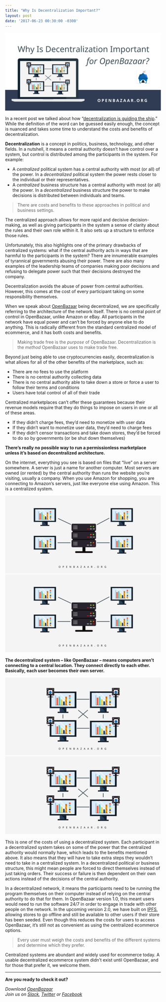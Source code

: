 ```yaml
---
title: "Why Is Decentralization Important?" 
layout: post
date: '2017-06-23 00:30:00 -0300'
---
```

        
![Why Is Decentralization Important?](Why-Is-Decentralization-Important-1024x512.png)

In a recent post we talked about how “[decentralization is guiding the ship](https://blog.openbazaar.org/openbazaars-bigger-picture-in-the-bitcoin-debates/).” While the definition of the word can be guessed easily enough, the concept is nuanced and takes some time to understand the costs and benefits of decentralization.

**Decentralization** is a concept in politics, business, technology, and other fields. In a nutshell, it means a central authority doesn’t have control over a system, but control is distributed among the participants in the system. For example:

*   A _centralized_ political system has a central authority with most (or all) of the power. In a _decentralized_ political system the power rests closer to the individual or their representatives.
*   A _centralized_ business structure has a central authority with most (or all) the power. In a _decentralized_ business structure the power to make decisions is distributed between individuals and teams.

> There are costs and benefits to these approaches in political and business settings.

The centralized approach allows for more rapid and decisive decision-making, as well as giving participants in the system a sense of clarity about the rules and their own role within it. It also sets up a structure to enforce those rules.

Unfortunately, this also highlights one of the primary drawbacks of centralized systems: what if the central authority acts in ways that are harmful to the participants in the system? There are innumerable examples of tyrannical governments abusing their power. There are also many examples of the leadership teams of companies making poor decisions and refusing to delegate power such that their decisions destroyed the company.

Decentralization avoids the abuse of power from central authorities. However, this comes at the cost of every participant taking on some responsibility themselves.

When we speak about [OpenBazaar](https://openbazaar.org) being decentralized, we are specifically referring to the architecture of the network itself. There is no central point of control in OpenBazaar, unlike Amazon or eBay. All participants in the network have equal power and can’t be forced by anyone else to do anything. This is radically different from the standard centralized model of ecommerce, and it has both costs and benefits.

> Making trade free is the _purpose_ of OpenBazaar. Decentralization is the _method_ OpenBazaar uses to make trade free.

Beyond just being able to use cryptocurrencies easily, decentralization is what allows for all of the other benefits of the marketplace, such as:

*   There are no fees to use the platform
*   There is no central authority collecting data
*   There is no central authority able to take down a store or force a user to follow their terms and conditions
*   Users have total control of all of their trade

Centralized marketplaces can’t offer these guarantees because their revenue models require that they do things to impose on users in one or all of these areas.

*   If they didn’t charge fees, they’d need to monetize with user data
*   If they didn’t want to monetize user data, they’d need to charge fees
*   If they didn’t censor transactions and take down stores, they’d be forced to do so by governments (or be shut down themselves)

**There’s really no possible way to run a permissionless marketplace unless it’s based on decentralized architecture.**

On the internet, everything you see is based on files that “live” on a server somewhere. A server is just a name for another computer. Most servers are owned (or rented) by the central authority than runs the website you’re visiting, usually a company. When you use Amazon for shopping, you are connecting to Amazon’s servers, just like everyone else using Amazon. This is a centralized system.

![Centralized Computer to Server Diagram](17-1024x512.png) ![Centralized Computer to Server Network Diagram](17-1024x512.png)

**The decentralized system – like OpenBazaar – means computers aren’t connecting to a central location. They connect directly to each other. Basically, each user becomes their own server.**

![Decentralized computer to computer, or peer-to-peer, diagram](19-1024x512.png) ![OpenBazar is a Peer to Peer Decentralized Network that Connects Individuals to Each Other across a Network](19-1024x512.png)

This is one of the costs of using a decentralized system. Each participant in a decentralized system takes on some of the power that the centralized authority would normally have, which leads to the benefits mentioned above. It also means that they will have to take extra steps they wouldn’t need to take in a centralized system. In a decentralized political or business structure, this might mean people are forced to direct themselves instead of just taking orders. Their success or failure is then dependent on their own actions instead of the decisions of the central authority.

In a decentralized network, it means the participants need to be running the program themselves on their computer instead of relying on the central authority to do that for them. In OpenBazaar version 1.0, this meant users would need to run the software 24/7 in order to engage in trade with other people on the network. In the upcoming version 2.0, we have built on [IPFS](http://ipfs.io/), allowing stores to go offline and still be available to other users if their store has been seeded. Even though this reduces the costs for users to access OpenBazaar, it’s still not as convenient as using the centralized ecommerce options.

> Every user must weigh the costs and benefits of the different systems and determine which they prefer.

Centralized systems are abundant and widely used for ecommerce today. A usable decentralized ecommerce system didn’t exist until OpenBazaar, and for those that prefer it, we welcome them.

* * *

**Are you ready to check it out?**

_Download [OpenBazaar  
](https://openbazaar.org)Join us on [Slack](http://slack.openbazaar.org/), [Twitter](https://twitter.com/openbazaar) or [Facebook](https://facebook.com/openbazaarproject)_